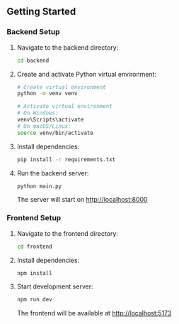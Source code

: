 ## Getting Started

### Backend Setup

1. Navigate to the backend directory:

   ```bash
   cd backend
   ```

2. Create and activate Python virtual environment:

   ```bash
   # Create virtual environment
   python -m venv venv

   # Activate virtual environment
   # On Windows:
   venv\Scripts\activate
   # On macOS/Linux:
   source venv/bin/activate
   ```

3. Install dependencies:

   ```bash
   pip install -r requirements.txt
   ```

4. Run the backend server:

   ```bash
   python main.py
   ```

   The server will start on <http://localhost:8000>

### Frontend Setup

1. Navigate to the frontend directory:

   ```bash
   cd frontend
   ```

2. Install dependencies:

   ```bash
   npm install
   ```

3. Start development server:

   ```bash
   npm run dev
   ```

   The frontend will be available at <http://localhost:5173>
